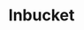 ---
title: Inbucket
categories:
  - other
docs:
  - id: go
    url: https://golang.testcontainers.org/modules/openldap/
    example: |
      ```go
      openldapContainer, err := openldap.RunContainer(ctx, testcontainers.WithImage("bitnami/openldap:2.6.6"))
      ```
description: |
  OpenLDAP Software is an open source implementation of the Lightweight Directory Access Protocol (LDAP).
---
